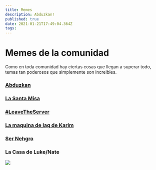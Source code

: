 ```yaml
---
title: Memes
description: Abduzkan!
published: true
date: 2021-01-21T17:49:04.364Z
tags: 
---
```


# Memes de la comunidad

Como en toda comunidad hay ciertas cosas que llegan a superar todo, temas tan poderosos que simplemente son increibles.

### [**Abduzkan**](./memes/abduzkangeneral)
### [**La Santa Misa**](./memes/la_santa_misa)
### [**#LeaveTheServer**](./memes/leaveserver)
### [**La maquina de lag de Karim**](./memes/maquina_de_lag_de_karim)
### [**Ser Nehgro**](./memes/nehgro)

### **La Casa de Luke/Nate**
![](https://cdn.discordapp.com/attachments/556529167529803776/730259747521036319/unknown.png)
